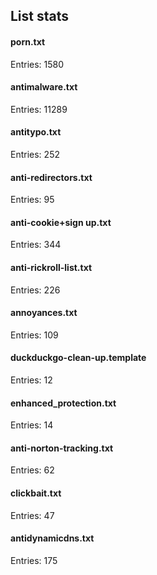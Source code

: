 ## List stats
#### porn.txt
Entries: 1580 <br> 
#### antimalware.txt
Entries: 11289 <br> 
#### antitypo.txt
Entries: 252 <br> 
#### anti-redirectors.txt
Entries: 95 <br> 
#### anti-cookie+sign up.txt
Entries: 344 <br> 
#### anti-rickroll-list.txt
Entries: 226 <br> 
#### annoyances.txt
Entries: 109 <br> 
#### duckduckgo-clean-up.template
Entries: 12 <br> 
#### enhanced_protection.txt
Entries: 14 <br> 
#### anti-norton-tracking.txt
Entries: 62 <br> 
#### clickbait.txt
Entries: 47 <br> 
#### antidynamicdns.txt
Entries: 175 <br> 
